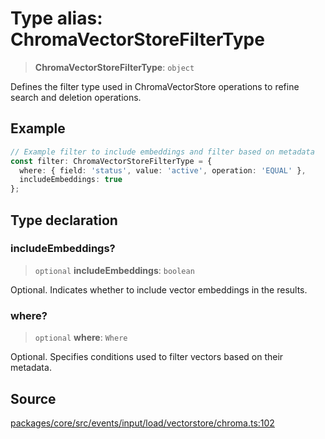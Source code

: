 # Type alias: ChromaVectorStoreFilterType

> **ChromaVectorStoreFilterType**: `object`

Defines the filter type used in ChromaVectorStore operations to refine search and deletion operations.

## Example

```typescript
// Example filter to include embeddings and filter based on metadata
const filter: ChromaVectorStoreFilterType = {
  where: { field: 'status', value: 'active', operation: 'EQUAL' },
  includeEmbeddings: true
};
```

## Type declaration

### includeEmbeddings?

> `optional` **includeEmbeddings**: `boolean`

Optional. Indicates whether to include vector embeddings in the results.

### where?

> `optional` **where**: `Where`

Optional. Specifies conditions used to filter vectors based on their metadata.

## Source

[packages/core/src/events/input/load/vectorstore/chroma.ts:102](https://github.com/VictorS67/encre/blob/42c3bddca4be2d23ad959c1c99381eefbf43789c/packages/core/src/events/input/load/vectorstore/chroma.ts#L102)
